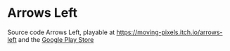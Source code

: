 # Arrows Left

Source code Arrows Left, playable at https://moving-pixels.itch.io/arrows-left and the [Google Play Store](https://play.google.com/store/apps/details?id=com.MovingPixels.ArrowsLeft&hl=en)
